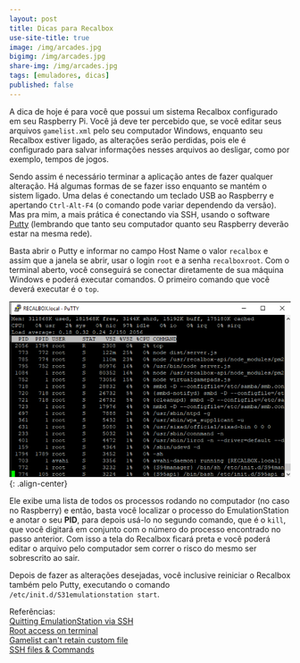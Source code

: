 ```yaml
---
layout: post
title: Dicas para Recalbox
use-site-title: true
image: /img/arcades.jpg
bigimg: /img/arcades.jpg
share-img: /img/arcades.jpg
tags: [emuladores, dicas]
published: false
---
```


A dica de hoje é para você que possui um sistema Recalbox configurado em seu Raspberry Pi. Você já deve ter percebido que, se você editar seus arquivos ```gamelist.xml``` pelo seu computador Windows, enquanto seu Recalbox estiver ligado, as alterações serão perdidas, pois ele é configurado para salvar informações nesses arquivos ao desligar, como por exemplo, tempos de jogos.

Sendo assim é necessário terminar a aplicação antes de fazer qualquer alteração. Há algumas formas de se fazer isso enquanto se mantém o sistem ligado. Uma delas é conectando um teclado USB ao Raspberry e apertando ```Ctrl-Alt-F4``` (o comando pode variar dependendo da versão). Mas pra mim, a mais prática é conectando via SSH, usando o software [Putty](http://www.chiark.greenend.org.uk/~sgtatham/putty/download.html) (lembrando que tanto seu computador quanto seu Raspberry deverão estar na mesma rede).

Basta abrir o Putty e informar no campo Host Name o valor ```recalbox``` e assim que a janela se abrir, usar o login ```root``` e a senha ```recalboxroot```. Com o terminal aberto, você conseguirá se conectar diretamente de sua máquina Windows e poderá executar comandos. O primeiro comando que você deverá executar é o ```top```.

![image](../img/putty.png){: .align-center}

Ele exibe uma lista de todos os processos rodando no computador (no caso no Raspberry) e então, basta você localizar o processo do EmulationStation e anotar o seu **PID**, para depois usá-lo no segundo comando, que é o ```kill```, que você digitará em conjunto com o número do processo encontrado no passo anterior. Com isso a tela do Recalbox ficará preta e você poderá editar o arquivo pelo computador sem correr o risco do mesmo ser sobrescrito ao sair.

Depois de fazer as alterações desejadas, você inclusive reiniciar o Recalbox também pelo Putty, executando o comando ```/etc/init.d/S31emulationstation start```. 

Referências:  
[Quitting EmulationStation via SSH](https://www.reddit.com/r/RetroPie/comments/4klpw7/quitting_emulationstation_via_ssh/)  
[Root access on terminal](https://github.com/recalbox/recalbox-os/wiki/Root-access-on-terminal-(EN))  
[Gamelist can't retain custom file](https://batocera-linux.xorhub.com/forum/d/1790-gamelist-xml-cant-retain-custom-file/20)  
[SSH files & Commands](https://github.com/recalbox/recalbox-os/wiki/SSH-Files-&-Commands)  



